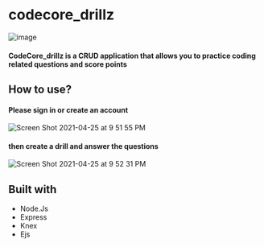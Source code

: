 # codecore_drillz

![image](https://user-images.githubusercontent.com/56169143/116029995-6db17a00-a60f-11eb-8f72-0b4fdf9b1bf1.png)

#### CodeCore_drillz is a CRUD application that allows you to practice coding related questions and score points


## How to use?
#### Please sign in or create an account
![Screen Shot 2021-04-25 at 9 51 55 PM](https://user-images.githubusercontent.com/56169143/116030578-b0278680-a610-11eb-97a6-42d8dbf19cbe.png)

#### then create a drill and answer the questions
![Screen Shot 2021-04-25 at 9 52 31 PM](https://user-images.githubusercontent.com/56169143/116030574-aef65980-a610-11eb-9469-efc1873ff9ed.png)



## Built with

* Node.Js
* Express
* Knex
* Ejs
